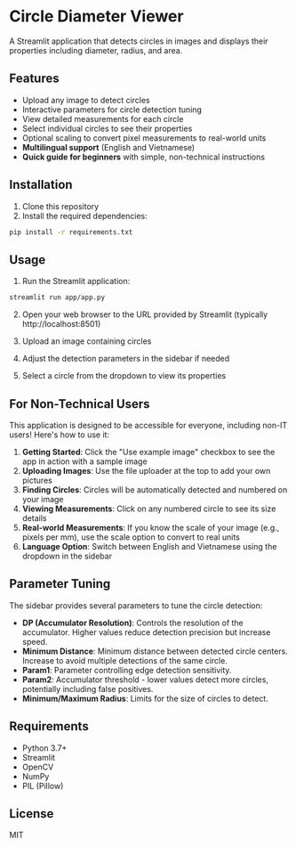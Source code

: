 # Circle Diameter Viewer

A Streamlit application that detects circles in images and displays their properties including diameter, radius, and area.

## Features

- Upload any image to detect circles
- Interactive parameters for circle detection tuning
- View detailed measurements for each circle
- Select individual circles to see their properties
- Optional scaling to convert pixel measurements to real-world units
- **Multilingual support** (English and Vietnamese)
- **Quick guide for beginners** with simple, non-technical instructions

## Installation

1. Clone this repository
2. Install the required dependencies:

```bash
pip install -r requirements.txt
```

## Usage

1. Run the Streamlit application:

```bash
streamlit run app/app.py
```

2. Open your web browser to the URL provided by Streamlit (typically http://localhost:8501)

3. Upload an image containing circles

4. Adjust the detection parameters in the sidebar if needed

5. Select a circle from the dropdown to view its properties

## For Non-Technical Users

This application is designed to be accessible for everyone, including non-IT users! Here's how to use it:

1. **Getting Started**: Click the "Use example image" checkbox to see the app in action with a sample image
2. **Uploading Images**: Use the file uploader at the top to add your own pictures
3. **Finding Circles**: Circles will be automatically detected and numbered on your image
4. **Viewing Measurements**: Click on any numbered circle to see its size details
5. **Real-world Measurements**: If you know the scale of your image (e.g., pixels per mm), use the scale option to convert to real units
6. **Language Option**: Switch between English and Vietnamese using the dropdown in the sidebar

## Parameter Tuning

The sidebar provides several parameters to tune the circle detection:

- **DP (Accumulator Resolution)**: Controls the resolution of the accumulator. Higher values reduce detection precision but increase speed.
- **Minimum Distance**: Minimum distance between detected circle centers. Increase to avoid multiple detections of the same circle.
- **Param1**: Parameter controlling edge detection sensitivity.
- **Param2**: Accumulator threshold - lower values detect more circles, potentially including false positives.
- **Minimum/Maximum Radius**: Limits for the size of circles to detect.

## Requirements

- Python 3.7+
- Streamlit
- OpenCV
- NumPy
- PIL (Pillow)

## License

MIT
